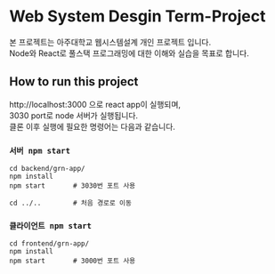 # Web System Desgin Term-Project

본 프로젝트는 아주대학교 웹시스템설계 개인 프로젝트 입니다.<br>
Node와 React로 풀스택 프로그래밍에 대한 이해와 실습을 목표로 합니다.<br>

## How to run this project

http://localhost:3000 으로 react app이 실행되며,<br>
3030 port로 node 서버가 실행됩니다.<br>
클론 이후 실행에 필요한 명령어는 다음과 같습니다.<br>

### `서버 npm start`

```
cd backend/grn-app/
npm install
npm start       # 3030번 포트 사용

cd ../..        # 처음 경로로 이동
```

### `클라이언트 npm start`

```
cd frontend/grn-app/
npm install
npm start       # 3000번 포트 사용
```